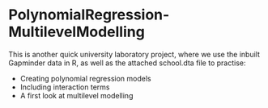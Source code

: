 # PolynomialRegression-MultilevelModelling

This is another quick university laboratory project, where we use the inbuilt Gapminder data in R, as well as the attached school.dta file to practise:
-  Creating polynomial regression models
-  Including interaction terms
-  A first look at multilevel modelling
